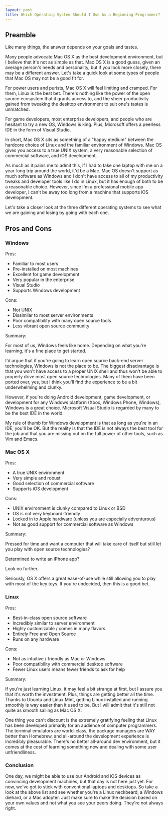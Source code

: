 ```yaml
---
layout: post
title: Which Operating System Should I Use As a Beginning Programmer?
---
```


## Preamble

Like many things, the answer depends on your goals and tastes.

Many people advocate Mac OS X as the best development environment, but I believe that it's not as simple as that. Mac OS X is a good guess, given an average person's needs and personality, but if you look more closely, there may be a different answer. Let's take a quick look at some types of people that Mac OS may not be a good fit for.

For power users and purists, Mac OS X will feel limiting and cramped. For them, Linux is the best bet. There's nothing like the power of the open source ecosystem that it grants access to, and the sheer productivity gained from tweaking the desktop environment to suit one's tastes is unmatched.

For game developers, most enterprise developers, and people who are hesitant to try a new OS, Windows is king. Plus, Microsoft offers a peerless IDE in the form of Visual Studio.

In short, Mac OS X sits as something of a "happy medium" between the hardcore choice of Linux and the familiar environment of Windows. Mac OS gives you access to a true UNIX system, a very reasonable selection of commercial software, and iOS development. 

As much as it pains me to admit this, if I had to take one laptop with me on a year-long trip around the world, it'd be a Mac. Mac OS doesn't support as much software as Windows and I don't have access to all of my productivity tweaks and developer tools like I do in Linux, but it has enough of both to be a reasonable choice. However, since I'm a professional mobile app developer, I can't be away too long from a machine that supports iOS development. 

Let's take a closer look at the three different operating systems to see what we are gaining and losing by going with each one.

## Pros and Cons

### Windows

Pros:

* Familiar to most users
* Pre-installed on most machines
* Excellent for game development
* Very popular in the enterprise
* Visual Studio
* Supports Windows development

Cons:

* Not UNIX
* Dissimilar to most server environments
* Poor compatibility with many open source tools
* Less vibrant open source community

Summary:

For most of us, Windows feels like home. Depending on what you're learning, it's a fine place to get started. 

I'd argue that if you're going to learn open source back-end server technologies, Windows is not the place to be. The biggest disadvantage is that you won't have access to a proper UNIX shell and thus won't be able to properly drive most open source technologies. Many of them have been ported over, yes, but I think you'll find the experience to be a bit underwhelming and clunky.

However, if you're doing Android development, game development, or development for any Windows platform (Xbox, Windows Phone, Windows), Windows is a great choice. Microsoft Visual Studio is regarded by many to be the best IDE in the world. 

My rule of thumb for Windows development is that as long as you're in an IDE, you'll be OK. But the reality is that the IDE is not always the best tool for the job and that you are missing out on the full power of other tools, such as Vim and Emacs.

### Mac OS X

Pros:

* A true UNIX environment
* Very simple and robust
* Good selection of commercial software 
* Supports iOS development

Cons:

* UNIX environment is clunky compared to Linux or BSD
* OS is not very keyboard-friendly
* Locked in to Apple hardware (unless you are especially adventurous)
* Not as good support for commercial software as Windows

Summary:

Pressed for time and want a computer that will take care of itself but still let you play with open source technologies?

Determined to write an iPhone app?

Look no further. 

Seriously, OS X offers a great ease-of-use while still allowing you to play with most of the key toys. If you're undecided, then this is a good bet.

### Linux

Pros:

* Best-in-class open source software
* Incredibly similar to server environment
* Highly customizable / comes in many flavors
* Entirely Free and Open Source
* Runs on any hardware

Cons:

* Not as intuitive / friendly as Mac or Windows
* Poor compatibility with commercial desktop software
* Fewer Linux users means fewer friends to ask for help

Summary:

If you're just learning Linux, it may feel a bit strange at first, but I assure you that it's worth the investment. Plus, things are getting better all the time. Thanks to Ubuntu and Linux Mint, getting Linux installed and running smoothly is way easier than it used to be. But I will admit that it's still not quite as smooth sailing as Mac OS X.

One thing you can't discount is the extremely gratifying feeling that Linux has been developed primarily for an audience of computer programmers. The terminal emulators are world-class, the package managers are WAY better than Homebrew, and all-around the development experience is incredibly pleasurable. There's no better all-around dev environment, but it comes at the cost of learning something new and dealing with some user unfriendliness.

### Conclusion

One day, we might be able to use our Android and iOS devices as convincing development machines, but that day is not here just yet. For now, we've got to stick with conventional laptops and desktops. So take a look at the above list and see whether you're a Linux neckbeard, a Windows diehard, or a Mac adopter. Just make sure to make the decision based on your own values and not what you see your peers doing. They're not always right.
